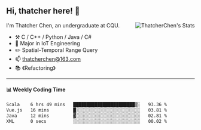 ## Hi, thatcher here! :wave:

<img align="right" src="https://github-readme-stats.vercel.app/api?username=thatcherchen&title_color=333&text_color=777" alt="ThatcherChen's Stats" >

I'm Thatcher Chen, an undergraduate at CQU.

- :hammer_and_pick:  C / C++ / Python / Java / C# 
- :seedling:  Major in IoT Engineering
- :pencil2:  Spatial-Temporal Range Query
- :mailbox: thatcherchen@163.com
- :books: 《Refactoring》

---

#### :bar_chart: Weekly Coding Time

<!--START_SECTION:waka-->

```txt
Scala    6 hrs 49 mins   ███████████████████████▒░   93.36 %
Vue.js   16 mins         █░░░░░░░░░░░░░░░░░░░░░░░░   03.81 %
Java     12 mins         ▓░░░░░░░░░░░░░░░░░░░░░░░░   02.81 %
XML      0 secs          ░░░░░░░░░░░░░░░░░░░░░░░░░   00.02 %
```

<!--END_SECTION:waka-->
